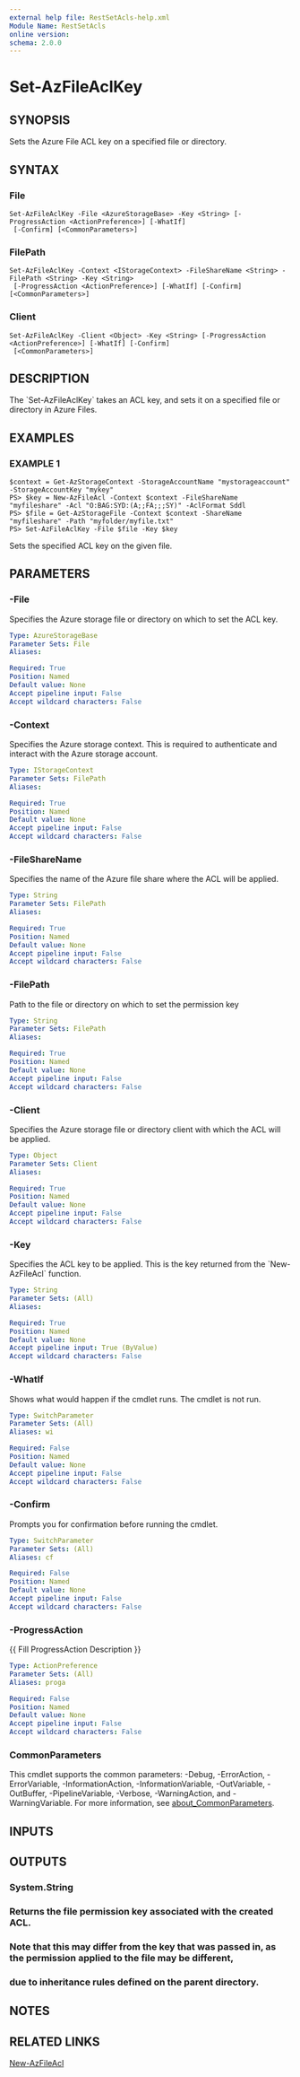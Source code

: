 ```yaml
---
external help file: RestSetAcls-help.xml
Module Name: RestSetAcls
online version:
schema: 2.0.0
---
```


# Set-AzFileAclKey

## SYNOPSIS
Sets the Azure File ACL key on a specified file or directory.

## SYNTAX

### File
```
Set-AzFileAclKey -File <AzureStorageBase> -Key <String> [-ProgressAction <ActionPreference>] [-WhatIf]
 [-Confirm] [<CommonParameters>]
```

### FilePath
```
Set-AzFileAclKey -Context <IStorageContext> -FileShareName <String> -FilePath <String> -Key <String>
 [-ProgressAction <ActionPreference>] [-WhatIf] [-Confirm] [<CommonParameters>]
```

### Client
```
Set-AzFileAclKey -Client <Object> -Key <String> [-ProgressAction <ActionPreference>] [-WhatIf] [-Confirm]
 [<CommonParameters>]
```

## DESCRIPTION
The \`Set-AzFileAclKey\` takes an ACL key, and sets it on a specified file or directory in Azure Files.

## EXAMPLES

### EXAMPLE 1
```
$context = Get-AzStorageContext -StorageAccountName "mystorageaccount" -StorageAccountKey "mykey"
PS> $key = New-AzFileAcl -Context $context -FileShareName "myfileshare" -Acl "O:BAG:SYD:(A;;FA;;;SY)" -AclFormat Sddl
PS> $file = Get-AzStorageFile -Context $context -ShareName "myfileshare" -Path "myfolder/myfile.txt"
PS> Set-AzFileAclKey -File $file -Key $key
```

Sets the specified ACL key on the given file.

## PARAMETERS

### -File
Specifies the Azure storage file or directory on which to set the ACL key.

```yaml
Type: AzureStorageBase
Parameter Sets: File
Aliases:

Required: True
Position: Named
Default value: None
Accept pipeline input: False
Accept wildcard characters: False
```

### -Context
Specifies the Azure storage context.
This is required to authenticate and interact with the Azure storage account.

```yaml
Type: IStorageContext
Parameter Sets: FilePath
Aliases:

Required: True
Position: Named
Default value: None
Accept pipeline input: False
Accept wildcard characters: False
```

### -FileShareName
Specifies the name of the Azure file share where the ACL will be applied.

```yaml
Type: String
Parameter Sets: FilePath
Aliases:

Required: True
Position: Named
Default value: None
Accept pipeline input: False
Accept wildcard characters: False
```

### -FilePath
Path to the file or directory on which to set the permission key

```yaml
Type: String
Parameter Sets: FilePath
Aliases:

Required: True
Position: Named
Default value: None
Accept pipeline input: False
Accept wildcard characters: False
```

### -Client
Specifies the Azure storage file or directory client with which the ACL will be applied.

```yaml
Type: Object
Parameter Sets: Client
Aliases:

Required: True
Position: Named
Default value: None
Accept pipeline input: False
Accept wildcard characters: False
```

### -Key
Specifies the ACL key to be applied.
This is the key returned from the \`New-AzFileAcl\` function.

```yaml
Type: String
Parameter Sets: (All)
Aliases:

Required: True
Position: Named
Default value: None
Accept pipeline input: True (ByValue)
Accept wildcard characters: False
```

### -WhatIf
Shows what would happen if the cmdlet runs.
The cmdlet is not run.

```yaml
Type: SwitchParameter
Parameter Sets: (All)
Aliases: wi

Required: False
Position: Named
Default value: None
Accept pipeline input: False
Accept wildcard characters: False
```

### -Confirm
Prompts you for confirmation before running the cmdlet.

```yaml
Type: SwitchParameter
Parameter Sets: (All)
Aliases: cf

Required: False
Position: Named
Default value: None
Accept pipeline input: False
Accept wildcard characters: False
```

### -ProgressAction
{{ Fill ProgressAction Description }}

```yaml
Type: ActionPreference
Parameter Sets: (All)
Aliases: proga

Required: False
Position: Named
Default value: None
Accept pipeline input: False
Accept wildcard characters: False
```

### CommonParameters
This cmdlet supports the common parameters: -Debug, -ErrorAction, -ErrorVariable, -InformationAction, -InformationVariable, -OutVariable, -OutBuffer, -PipelineVariable, -Verbose, -WarningAction, and -WarningVariable. For more information, see [about_CommonParameters](http://go.microsoft.com/fwlink/?LinkID=113216).

## INPUTS

## OUTPUTS

### System.String
### Returns the file permission key associated with the created ACL.
### Note that this may differ from the key that was passed in, as the permission applied to the file may be different,
### due to inheritance rules defined on the parent directory.
## NOTES

## RELATED LINKS

[New-AzFileAcl]()

